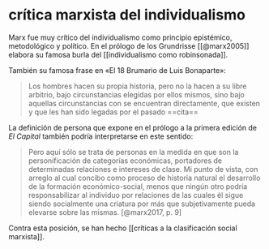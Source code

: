 # crítica marxista del individualismo
Marx fue muy crítico del individualismo como principio epistémico, metodológico y político. En el prólogo de los Grundrisse [[@marx2005]] elabora su famosa burla del [[individualismo como robinsonada]].

También su famosa frase en «El 18 Brumario de Luis Bonaparte»:

> Los hombres hacen su propia historia, pero no la hacen a su libre arbitrio, bajo circunstancias elegidas por ellos mismos, sino bajo aquellas circunstancias con se encuentran directamente, que existen y que les han sido legadas por el pasado ==cita== 

La definición de persona que expone en el prólogo a la primera edición de *El Capital* también podría interpretarse en este sentido:

>Pero aquí sólo se trata de personas en la medida en que son la personificación de categorías económicas, portadores de determinadas relaciones e intereses de clase. Mi punto de vista, con arreglo al cual concibo como proceso de historia natural el desarrollo de la formación económico-social, menos que ningún otro podría responsabilizar al individuo por relaciones de las cuales él sigue siendo socialmente una criatura por más que subjetivamente pueda elevarse sobre las mismas. [@marx2017, p. 9]

Contra esta posición, se han hecho [[críticas a la clasificación social marxista]].
